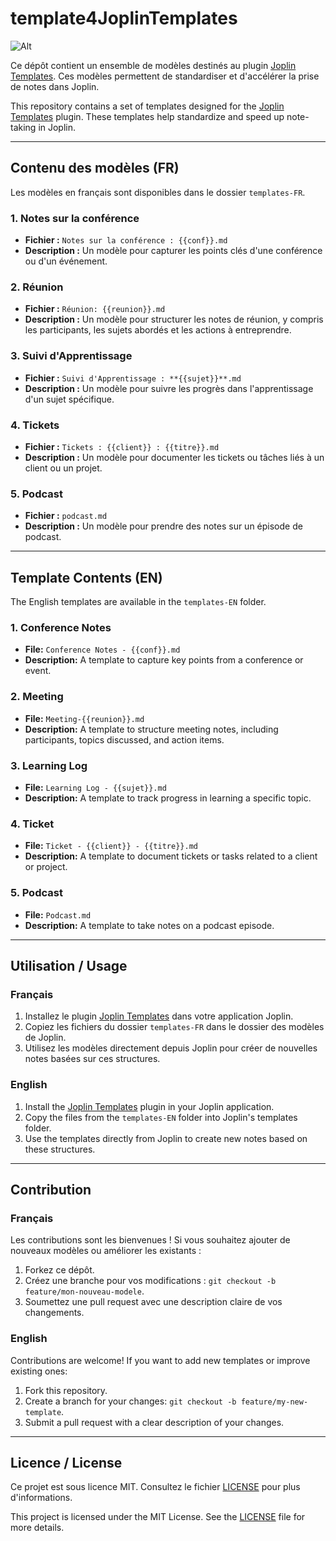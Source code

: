 # template4JoplinTemplates

![Alt](https://repobeats.axiom.co/api/embed/ab2f41591312767877244507e7e4be00d1984f24.svg "Repobeats analytics image")


Ce dépôt contient un ensemble de modèles destinés au plugin [Joplin Templates](https://github.com/joplin/plugin-templates). Ces modèles permettent de standardiser et d'accélérer la prise de notes dans Joplin.

This repository contains a set of templates designed for the [Joplin Templates](https://github.com/joplin/plugin-templates) plugin. These templates help standardize and speed up note-taking in Joplin.

---

## Contenu des modèles (FR)

Les modèles en français sont disponibles dans le dossier `templates-FR`.

### 1. Notes sur la conférence
- **Fichier :** `Notes sur la conférence : {{conf}}.md`
- **Description :** Un modèle pour capturer les points clés d'une conférence ou d'un événement.

### 2. Réunion
- **Fichier :** `Réunion: {{reunion}}.md`
- **Description :** Un modèle pour structurer les notes de réunion, y compris les participants, les sujets abordés et les actions à entreprendre.

### 3. Suivi d'Apprentissage
- **Fichier :** `Suivi d'Apprentissage : **{{sujet}}**.md`
- **Description :** Un modèle pour suivre les progrès dans l'apprentissage d'un sujet spécifique.

### 4. Tickets
- **Fichier :** `Tickets : {{client}} : {{titre}}.md`
- **Description :** Un modèle pour documenter les tickets ou tâches liés à un client ou un projet.

### 5. Podcast
- **Fichier :** `podcast.md`
- **Description :** Un modèle pour prendre des notes sur un épisode de podcast.

---

## Template Contents (EN)

The English templates are available in the `templates-EN` folder.

### 1. Conference Notes
- **File:** `Conference Notes - {{conf}}.md`
- **Description:** A template to capture key points from a conference or event.

### 2. Meeting
- **File:** `Meeting-{{reunion}}.md`
- **Description:** A template to structure meeting notes, including participants, topics discussed, and action items.

### 3. Learning Log
- **File:** `Learning Log - {{sujet}}.md`
- **Description:** A template to track progress in learning a specific topic.

### 4. Ticket
- **File:** `Ticket - {{client}} - {{titre}}.md`
- **Description:** A template to document tickets or tasks related to a client or project.

### 5. Podcast
- **File:** `Podcast.md`
- **Description:** A template to take notes on a podcast episode.

---

## Utilisation / Usage

### Français
1. Installez le plugin [Joplin Templates](https://github.com/joplin/plugin-templates) dans votre application Joplin.
2. Copiez les fichiers du dossier `templates-FR` dans le dossier des modèles de Joplin.
3. Utilisez les modèles directement depuis Joplin pour créer de nouvelles notes basées sur ces structures.

### English
1. Install the [Joplin Templates](https://github.com/joplin/plugin-templates) plugin in your Joplin application.
2. Copy the files from the `templates-EN` folder into Joplin's templates folder.
3. Use the templates directly from Joplin to create new notes based on these structures.

---

## Contribution

### Français
Les contributions sont les bienvenues ! Si vous souhaitez ajouter de nouveaux modèles ou améliorer les existants :
1. Forkez ce dépôt.
2. Créez une branche pour vos modifications : `git checkout -b feature/mon-nouveau-modele`.
3. Soumettez une pull request avec une description claire de vos changements.

### English
Contributions are welcome! If you want to add new templates or improve existing ones:
1. Fork this repository.
2. Create a branch for your changes: `git checkout -b feature/my-new-template`.
3. Submit a pull request with a clear description of your changes.

---

## Licence / License

Ce projet est sous licence MIT. Consultez le fichier [LICENSE](./LICENSE) pour plus d'informations.

This project is licensed under the MIT License. See the [LICENSE](./LICENSE) file for more details.